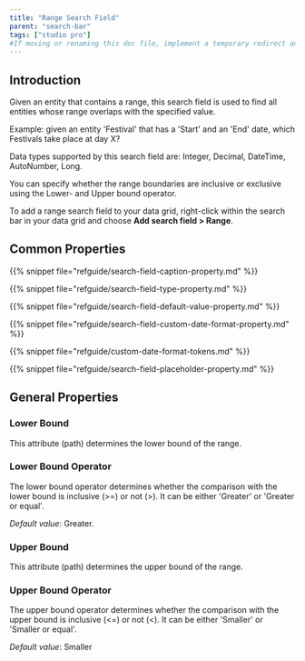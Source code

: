 ```yaml
---
title: "Range Search Field"
parent: "search-bar"
tags: ["studio pro"]
#If moving or renaming this doc file, implement a temporary redirect and let the respective team know they should update the URL in the product. See Mapping to Products for more details.
---
```


## Introduction

Given an entity that contains a range, this search field is used to find all entities whose range overlaps with the specified value.

Example: given an entity 'Festival' that has a 'Start' and an 'End' date, which Festivals take place at day X?

Data types supported by this search field are: Integer, Decimal, DateTime, AutoNumber, Long.

You can specify whether the range boundaries are inclusive or exclusive using the Lower- and Upper bound operator.

To add a range search field to your data grid, right-click within the search bar in your data grid and choose **Add search field > Range**.

## Common Properties

{{% snippet file="refguide/search-field-caption-property.md" %}}

{{% snippet file="refguide/search-field-type-property.md" %}}

{{% snippet file="refguide/search-field-default-value-property.md" %}}

{{% snippet file="refguide/search-field-custom-date-format-property.md" %}}

{{% snippet file="refguide/custom-date-format-tokens.md" %}}

{{% snippet file="refguide/search-field-placeholder-property.md" %}}

## General Properties

### Lower Bound

This attribute (path) determines the lower bound of the range.

### Lower Bound Operator

The lower bound operator determines whether the comparison with the lower bound is inclusive (>=) or not (>). It can be either 'Greater' or 'Greater or equal'.

*Default value*: Greater.

### Upper Bound

This attribute (path) determines the upper bound of the range.

### Upper Bound Operator

The upper bound operator determines whether the comparison with the upper bound is inclusive (<=) or not (<). It can be either 'Smaller' or 'Smaller or equal'.

*Default value*: Smaller
